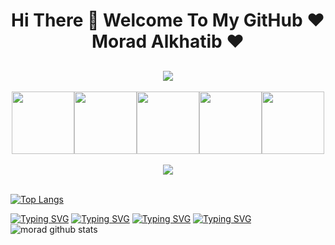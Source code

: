 <h1 align="center">Hi There 👋 Welcome To My GitHub ❤️ Morad Alkhatib ❤️</h1>


<!--
**MoradAlkhatib/MoradAlkhatib** is a ✨ _special_ ✨ repository because its `README.md` (this file) appears on your GitHub profile.

Here are some ideas to get you started:

- 🔭 I’m currently working on ...
- 🌱 I’m currently learning ...
- 👯 I’m looking to collaborate on ...
- 🤔 I’m looking for help with ...
- 💬 Ask me about ...
- 📫 How to reach me: ...
- 😄 Pronouns: ...
- ⚡ Fun fact: ...
-->
<h2 align="center" style="color:red;">
  <a href="https://git.io/typing-svg">
    <img src="https://readme-typing-svg.herokuapp.com/?lines=Morad,+25years!+👋;Programmer+TeacherAssitant+LoveLearning....;Nice+to+meet+you!&center=true&size=30">
  </a>
</h2>

<p align="center">
  <img src="https://media3.giphy.com/media/ln7z2eWriiQAllfVcn/200w.webp" width="100"><img src="https://i.giphy.com/media/LMt9638dO8dftAjtco/200.webp" width="100"><img src="https://i.giphy.com/media/eNAsjO55tPbgaor7ma/200w.webp" width="100"><img src="https://i.giphy.com/media/KzJkzjggfGN5Py6nkT/200.webp" width="100"><img src="https://i.giphy.com/media/IdyAQJVN2kVPNUrojM/200.webp" width="100"><br><br>
  <img src="https://camo.githubusercontent.com/936a08778c7e4885053d148c07bbd2339dfbdd80/68747470733a2f2f6665726f73732e6e65742f782f6e6f6465322e676966" /><br><br>
  
</p>

[![Top Langs](https://github-readme-stats.vercel.app/api/top-langs/?username=anuraghazra&layout=compact)](https://github.com/anuraghazra/github-readme-stats)


[![Typing SVG](https://readme-typing-svg.herokuapp.com?lines=JavaScriptReact.jsNode.js)](https://git.io/typing-svg)
[![Typing SVG](https://readme-typing-svg.herokuapp.com?lines=PythonDjangoRest_Framework)](https://git.io/typing-svg) 
[![Typing SVG](https://readme-typing-svg.herokuapp.com?lines=DataBasesNunSql/SqlPlsql)](https://git.io/typing-svg) 
[![Typing SVG](https://readme-typing-svg.herokuapp.com?lines=GitGitHubCLIcommands)](https://git.io/typing-svg) 
![morad github stats](https://github-readme-stats.vercel.app/api?username=MoradAlkhatib&show_icons=true&theme=dracula&hide=stars,issues)
